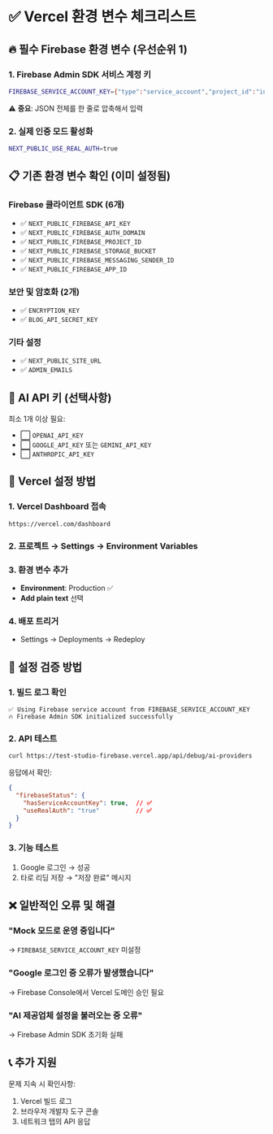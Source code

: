 # ✅ Vercel 환경 변수 체크리스트

## 🔥 필수 Firebase 환경 변수 (우선순위 1)

### 1. Firebase Admin SDK 서비스 계정 키
```bash
FIREBASE_SERVICE_ACCOUNT_KEY={"type":"service_account","project_id":"innerspell-an7ce",...}
```
⚠️ **중요**: JSON 전체를 한 줄로 압축해서 입력

### 2. 실제 인증 모드 활성화
```bash
NEXT_PUBLIC_USE_REAL_AUTH=true
```

## 📋 기존 환경 변수 확인 (이미 설정됨)

### Firebase 클라이언트 SDK (6개)
- ✅ `NEXT_PUBLIC_FIREBASE_API_KEY`
- ✅ `NEXT_PUBLIC_FIREBASE_AUTH_DOMAIN`
- ✅ `NEXT_PUBLIC_FIREBASE_PROJECT_ID`
- ✅ `NEXT_PUBLIC_FIREBASE_STORAGE_BUCKET`
- ✅ `NEXT_PUBLIC_FIREBASE_MESSAGING_SENDER_ID`
- ✅ `NEXT_PUBLIC_FIREBASE_APP_ID`

### 보안 및 암호화 (2개)
- ✅ `ENCRYPTION_KEY`
- ✅ `BLOG_API_SECRET_KEY`

### 기타 설정
- ✅ `NEXT_PUBLIC_SITE_URL`
- ✅ `ADMIN_EMAILS`

## 🤖 AI API 키 (선택사항)

최소 1개 이상 필요:
- ⬜ `OPENAI_API_KEY`
- ⬜ `GOOGLE_API_KEY` 또는 `GEMINI_API_KEY`
- ⬜ `ANTHROPIC_API_KEY`

## 🚀 Vercel 설정 방법

### 1. Vercel Dashboard 접속
```
https://vercel.com/dashboard
```

### 2. 프로젝트 → Settings → Environment Variables

### 3. 환경 변수 추가
- **Environment**: Production ✅
- **Add plain text** 선택

### 4. 배포 트리거
- Settings → Deployments → Redeploy

## 🧪 설정 검증 방법

### 1. 빌드 로그 확인
```
✅ Using Firebase service account from FIREBASE_SERVICE_ACCOUNT_KEY
🔥 Firebase Admin SDK initialized successfully
```

### 2. API 테스트
```bash
curl https://test-studio-firebase.vercel.app/api/debug/ai-providers
```

응답에서 확인:
```json
{
  "firebaseStatus": {
    "hasServiceAccountKey": true,  // ✅
    "useRealAuth": "true"          // ✅
  }
}
```

### 3. 기능 테스트
1. Google 로그인 → 성공
2. 타로 리딩 저장 → "저장 완료" 메시지

## ❌ 일반적인 오류 및 해결

### "Mock 모드로 운영 중입니다"
→ `FIREBASE_SERVICE_ACCOUNT_KEY` 미설정

### "Google 로그인 중 오류가 발생했습니다"
→ Firebase Console에서 Vercel 도메인 승인 필요

### "AI 제공업체 설정을 불러오는 중 오류"
→ Firebase Admin SDK 초기화 실패

## 📞 추가 지원

문제 지속 시 확인사항:
1. Vercel 빌드 로그
2. 브라우저 개발자 도구 콘솔
3. 네트워크 탭의 API 응답
